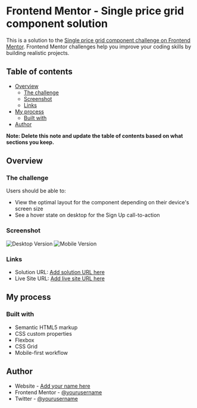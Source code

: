 # Frontend Mentor - Single price grid component solution

This is a solution to the [Single price grid component challenge on Frontend Mentor](https://www.frontendmentor.io/challenges/single-price-grid-component-5ce41129d0ff452fec5abbbc). Frontend Mentor challenges help you improve your coding skills by building realistic projects.

## Table of contents

-  [Overview](#overview)
   -  [The challenge](#the-challenge)
   -  [Screenshot](#screenshot)
   -  [Links](#links)
-  [My process](#my-process)
   -  [Built with](#built-with)
-  [Author](#author)

**Note: Delete this note and update the table of contents based on what sections you keep.**

## Overview

### The challenge

Users should be able to:

-  View the optimal layout for the component depending on their device's screen size
-  See a hover state on desktop for the Sign Up call-to-action

### Screenshot

![Desktop Version](./solution/screenshot1.jpg)
![Mobile Version](./solution/screenshot2.jpg)

### Links

-  Solution URL: [Add solution URL here](https://github.com/emines0/single-price-grid-component)
-  Live Site URL: [Add live site URL here](https://single-price-grid-component-git-main-emines0s-projects.vercel.app/)

## My process

### Built with

-  Semantic HTML5 markup
-  CSS custom properties
-  Flexbox
-  CSS Grid
-  Mobile-first workflow

## Author

-  Website - [Add your name here](https://github.com/emines0)
-  Frontend Mentor - [@yourusername](https://www.frontendmentor.io/profile/emines0)
-  Twitter - [@yourusername](https://www.twitter.com/_emines__)
